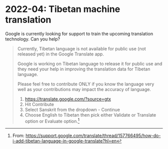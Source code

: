 # 2022-04: Tibetan machine translation

Google is currently looking for support to train the upcoming translation technology. Can you help?

> Currently, Tibetan language is not available for public use (not released yet)  in the Google Translate app.
> 
> Google is working on Tibetan language to release it for public use and they need your help in improving the translation data for Tibetan language. 
> 
> Please feel free to contribute ONLY if you know the language very well as your contributions may impact the accuracy of language.
> 
> 1. https://translate.google.com/?source=gtx 
> 2. Hit Contribute
> 3. Select Sanskrit from the dropdown - Continue
> 4. Choose English to Tibetan then pick either Validate or Translate option or Evaluate option.[^1]

[^1]: From: <https://support.google.com/translate/thread/157766495/how-do-i-add-tibetan-language-in-google-translate?hl=en>
